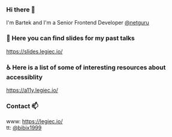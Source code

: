 ### Hi there 👋
I'm Bartek and I'm a Senior Frontend Developer [@netguru](https://github.com/netguru/)

### 💬 Here you can find slides for my past talks
https://slides.legiec.io/

### ♿ Here is a list of some of interesting resources about accessiblity
https://a11y.legiec.io/

### Contact 📫
www: https://legiec.io/ \
tt:  [@bibix1999](https://twitter.com/bibix1999)
